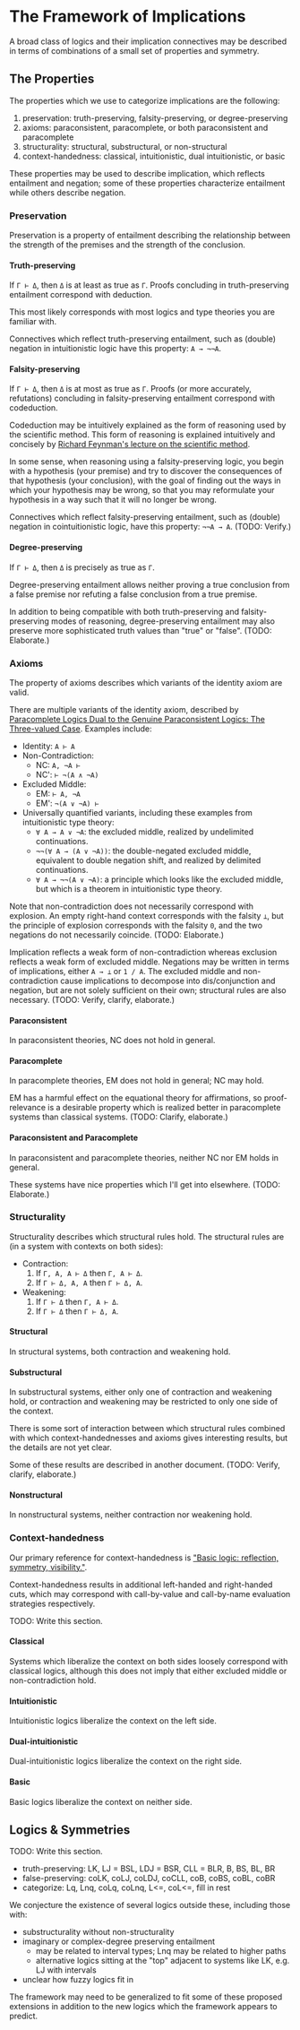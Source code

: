 # The Framework of Implications
A broad class of logics and their implication connectives may be described in terms of combinations of a small set of properties and symmetry.

## The Properties
The properties which we use to categorize implications are the following:
1. preservation: truth-preserving, falsity-preserving, or degree-preserving
2. axioms: paraconsistent, paracomplete, or both paraconsistent and paracomplete
3. structurality: structural, substructural, or non-structural
4. context-handedness: classical, intuitionistic, dual intuitionistic, or basic

These properties may be used to describe implication, which reflects entailment and negation;
some of these properties characterize entailment while others describe negation.

### Preservation
Preservation is a property of entailment describing the relationship
between the strength of the premises and the strength of the conclusion.

#### Truth-preserving
If `Γ ⊢ Δ`, then `Δ` is at least as true as `Γ`.
Proofs concluding in truth-preserving entailment correspond with deduction.

This most likely corresponds with most logics and type theories you are familiar with.

Connectives which reflect truth-preserving entailment, such as (double) negation in intuitionistic logic
have this property: `A → ¬¬A`.

#### Falsity-preserving
If `Γ ⊢ Δ`, then `Δ` is at most as true as `Γ`.
Proofs (or more accurately, refutations) concluding in falsity-preserving entailment correspond with codeduction.

Codeduction may be intuitively explained as the form of reasoning used by the scientific method.
This form of reasoning is explained intuitively and concisely by [Richard Feynman's lecture on the scientific method](https://www.youtube.com/watch?v=EYPapE-3FRw).

In some sense, when reasoning using a falsity-preserving logic, you begin with a hypothesis (your premise)
and try to discover the consequences of that hypothesis (your conclusion),
with the goal of finding out the ways in which your hypothesis may be wrong,
so that you may reformulate your hypothesis in a way such that it will no longer be wrong.

Connectives which reflect falsity-preserving entailment, such as (double) negation in cointuitionistic logic,
have this property: `¬¬A → A`.
(TODO: Verify.)

#### Degree-preserving
If `Γ ⊢ Δ`, then `Δ` is precisely as true as `Γ`.

Degree-preserving entailment allows neither proving a true conclusion from a false premise
nor refuting a false conclusion from a true premise.

In addition to being compatible with both truth-preserving and falsity-preserving modes of reasoning,
degree-preserving entailment may also preserve more sophisticated truth values than "true" or "false".
(TODO: Elaborate.)

### Axioms
The property of axioms describes which variants of the identity axiom are valid.

There are multiple variants of the identity axiom, described by [Paracomplete Logics Dual to the Genuine Paraconsistent Logics: The Three-valued Case](https://www.sciencedirect.com/science/article/pii/S1571066120300827). Examples include:
* Identity: `A ⊢ A`
* Non-Contradiction:
  * NC: `A, ¬A ⊢`
  * NC': `⊢ ¬(A ∧ ¬A)`
* Excluded Middle:
  * EM: `⊢ A, ¬A`
  * EM': `¬(A ∨ ¬A) ⊢`
* Universally quantified variants, including these examples from intuitionistic type theory:
  * `∀ A → A ∨ ¬A`: the excluded middle, realized by undelimited continuations.
  * `¬¬(∀ A → (A ∨ ¬A))`: the double-negated excluded middle, equivalent to double negation shift, and realized by delimited continuations.
  * `∀ A → ¬¬(A ∨ ¬A)`: a principle which looks like the excluded middle, but which is a theorem in intuitionistic type theory.

Note that non-contradiction does not necessarily correspond with explosion.
An empty right-hand context corresponds with the falsity `⊥`,
but the principle of explosion corresponds with the falsity `0`,
and the two negations do not necessarily coincide.
(TODO: Elaborate.)

Implication reflects a weak form of non-contradiction whereas exclusion reflects a weak form of excluded middle.
Negations may be written in terms of implications, either `A → ⊥` or `1 / A`.
The excluded middle and non-contradiction cause implications to decompose into dis/conjunction and negation,
but are not solely sufficient on their own; structural rules are also necessary.
(TODO: Verify, clarify, elaborate.)

#### Paraconsistent
In paraconsistent theories, NC does not hold in general.

#### Paracomplete
In paracomplete theories, EM does not hold in general; NC may hold.

EM has a harmful effect on the equational theory for affirmations,
so proof-relevance is a desirable property which is realized better in paracomplete systems than classical systems.
(TODO: Clarify, elaborate.)

#### Paraconsistent and Paracomplete
In paraconsistent and paracomplete theories, neither NC nor EM holds in general.

These systems have nice properties which I'll get into elsewhere.
(TODO: Elaborate.)

### Structurality
Structurality describes which structural rules hold. The structural rules are (in a system with contexts on both sides):
* Contraction:
  1. If `Γ, A, A ⊢ Δ` then `Γ, A ⊢ Δ`.
  2. If `Γ ⊢ Δ, A, A` then `Γ ⊢ Δ, A`.
* Weakening:
  1. If `Γ ⊢ Δ` then `Γ, A ⊢ Δ`.
  2. If `Γ ⊢ Δ` then `Γ ⊢ Δ, A`.
  
#### Structural
In structural systems, both contraction and weakening hold.

#### Substructural
In substructural systems, either only one of contraction and weakening hold,
or contraction and weakening may be restricted to only one side of the context.

There is some sort of interaction between which structural rules
combined with which context-handednesses and axioms gives interesting results,
but the details are not yet clear.

Some of these results are described in another document.
(TODO: Verify, clarify, elaborate.)

#### Nonstructural
In nonstructural systems, neither contraction nor weakening hold.

### Context-handedness
Our primary reference for context-handedness is ["Basic logic: reflection, symmetry, visibility."](https://www.math.unipd.it/~sambin/txt/SBF.pdf).

Context-handedness results in additional left-handed and right-handed cuts,
which may correspond with call-by-value and call-by-name evaluation strategies respectively.

TODO: Write this section.

#### Classical
Systems which liberalize the context on both sides loosely correspond with classical logics,
although this does not imply that either excluded middle or non-contradiction hold.

#### Intuitionistic
Intuitionistic logics liberalize the context on the left side.

#### Dual-intuitionistic
Dual-intuitionistic logics liberalize the context on the right side.

#### Basic
Basic logics liberalize the context on neither side.

## Logics & Symmetries
TODO: Write this section.

* truth-preserving: LK, LJ = BSL, LDJ = BSR, CLL = BLR, B, BS, BL, BR
* false-preserving: coLK, coLJ, coLDJ, coCLL, coB, coBS, coBL, coBR
* categorize: Lq, Lnq, coLq, coLnq, L<=, coL<=, fill in rest

We conjecture the existence of several logics outside these, including those with:
* substructurality without non-structurality
* imaginary or complex-degree preserving entailment
  * may be related to interval types; Lnq may be related to higher paths
  * alternative logics sitting at the "top" adjacent to systems like LK, e.g. LJ with intervals
* unclear how fuzzy logics fit in

The framework may need to be generalized to fit some of these proposed extensions
in addition to the new logics which the framework appears to predict.
